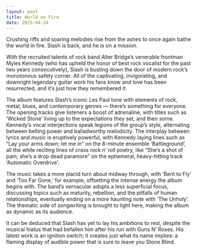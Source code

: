 ```yaml
---
layout: post
title: World on Fire
date: 2015-04-24
---
```

Crushing riffs and soaring melodies rise from the ashes to once again bathe the world in fire. Slash is back, and he is on a mission.

With the recruited talents of rock band Alter Bridge’s venerable frontman Myles Kennedy (who has upheld the honor of best rock vocalist for the past two years consecutively), Slash is busting down the door of modern rock’s monotonous safety corner. All of the captivating, invigorating, and downright legendary guitar work his fans know and love has been resurrected, and it’s just how they remembered it.

The album features Slash’s iconic Les Paul tone with elements of rock, metal, blues, and contemporary genres — there’s something for everyone. The opening tracks give listeners a boost of adrenaline, with titles such as ‘Wicked Stone’ living up to the expectations they set, and then some. Kennedy’s vocal interjections speak legions of the group’s style, alternating between belting power and balladworthy melodicity. The interplay between lyrics and music is eruptively powerful, with Kennedy laying lines such as “Lay your arms down; let me in” on the 8-minute ensemble ‘Battleground’, all the while reciting lines of crass rock n’ roll poetry, like “She’s a shot of pain; she’s a drop dead paramore” on the ephemeral, heavy-hitting track ‘Automatic Overdrive’.

The music takes a more placid turn about midway through, with ‘Bent to Fly’ and ‘Too Far Gone,’ for example, offsetting the intense energy the album begins with. The band’s vernacular adopts a less superficial focus, discussing topics such as maturity, rebellion, and the pitfalls of human relationships, eventually ending on a more haunting note with ‘The Unholy’. The thematic side of songwriting is brought to light here, making the album as dynamic as its audience.

It can be deduced that Slash has yet to lay his ambitions to rest, despite the musical hiatus that had befallen him after his run with Guns N’ Roses. His latest work is an ignition switch; it creates just what its name implies: a flaming display of audible power that is sure to leave you Stone Blind.
